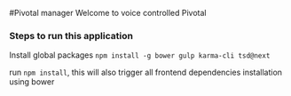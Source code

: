#Pivotal manager
Welcome to voice controlled Pivotal

### Steps to run this application
Install global packages `npm install -g bower gulp karma-cli tsd@next`

run `npm install`, this will also trigger all frontend dependencies installation using bower